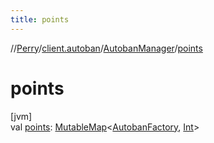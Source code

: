 ```yaml
---
title: points
---
```

//[Perry](../../../index.html)/[client.autoban](../index.html)/[AutobanManager](index.html)/[points](points.html)



# points



[jvm]\
val [points](points.html): [MutableMap](https://kotlinlang.org/api/latest/jvm/stdlib/kotlin.collections/-mutable-map/index.html)&lt;[AutobanFactory](../-autoban-factory/index.html), [Int](https://kotlinlang.org/api/latest/jvm/stdlib/kotlin/-int/index.html)&gt;




